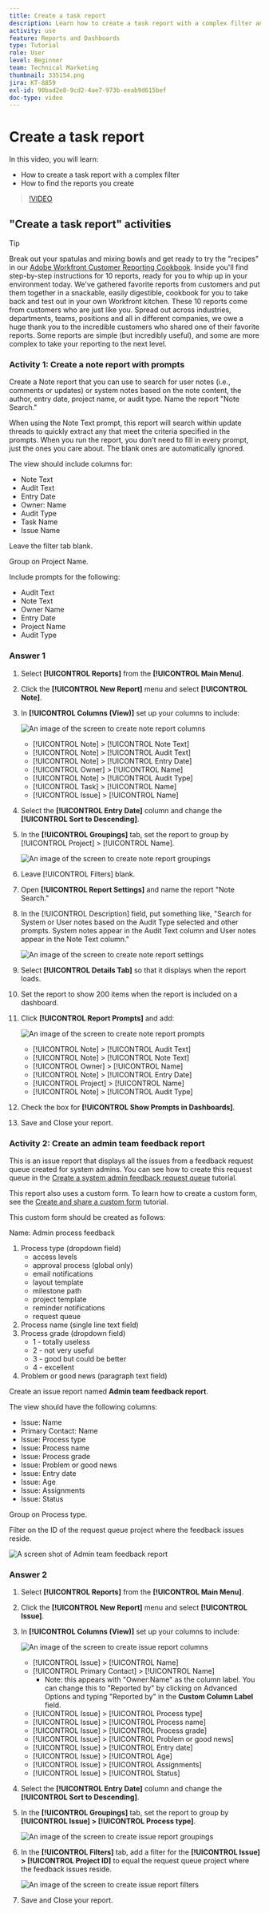 ```yaml
---
title: Create a task report
description: Learn how to create a task report with a complex filter and find the reports you create in Workfront. Activity - create a note report with prompts.
activity: use
feature: Reports and Dashboards
type: Tutorial
role: User
level: Beginner
team: Technical Marketing
thumbnail: 335154.png
jira: KT-8859
exl-id: 90bad2e8-9cd2-4ae7-973b-eeab9d615bef
doc-type: video
---
```

# Create a task report

In this video, you will learn:

* How to create a task report with a complex filter
* How to find the reports you create

>[!VIDEO](https://video.tv.adobe.com/v/335154/?quality=12&learn=on)

## "Create a task report" activities

>[!TIP]
>
>Break out your spatulas and mixing bowls and get ready to try the "recipes" in our [Adobe Workfront Customer Reporting Cookbook](/help/assets/workfront-customer-reporting-cookbook.pdf). Inside you'll find step-by-step instructions for 10 reports, ready for you to whip up in your environment today.
>We've gathered favorite reports from customers and put them together in a snackable, easily digestible, cookbook for you to take back and test out in your own Workfront kitchen.
>These 10 reports come from customers who are just like you. Spread out across industries, departments, teams, positions and all in different companies, we owe a huge thank you to the incredible customers who shared one of their favorite reports. Some reports are simple (but incredibly useful), and some are more complex to take your reporting to the next level.


### Activity 1: Create a note report with prompts

Create a Note report that you can use to search for user notes (i.e., comments or updates) or system notes based on the note content, the author, entry date, project name, or audit type. Name the report "Note Search."

When using the Note Text prompt, this report will search within update threads to quickly extract any that meet the criteria specified in the prompts. When you run the report, you don't need to fill in every prompt, just the ones you care about. The blank ones are automatically ignored.

The view should include columns for:

* Note Text
* Audit Text
* Entry Date
* Owner: Name
* Audit Type
* Task Name
* Issue Name

Leave the filter tab blank.

Group on Project Name.

Include prompts for the following:

* Audit Text
* Note Text
* Owner Name
* Entry Date
* Project Name
* Audit Type

### Answer 1

1. Select **[!UICONTROL Reports]** from the **[!UICONTROL Main Menu]**.
1. Click the **[!UICONTROL New Report]** menu and select **[!UICONTROL Note]**.
1. In **[!UICONTROL Columns (View)]** set up your columns to include:

   ![An image of the screen to create note report columns](assets/note-report-columns.png)

   * [!UICONTROL Note] > [!UICONTROL Note Text]
   * [!UICONTROL Note] > [!UICONTROL Audit Text]
   * [!UICONTROL Note] > [!UICONTROL Entry Date]
   * [!UICONTROL Owner] > [!UICONTROL Name]
   * [!UICONTROL Note] > [!UICONTROL Audit Type]
   * [!UICONTROL Task] > [!UICONTROL Name]
   * [!UICONTROL Issue] > [!UICONTROL Name]

1. Select the **[!UICONTROL Entry Date]** column and change the **[!UICONTROL Sort to Descending]**.
1. In the **[!UICONTROL Groupings]** tab, set the report to group by [!UICONTROL Project] > [!UICONTROL Name].

   ![An image of the screen to create note report groupings](assets/note-report-groupings.png)

1. Leave [!UICONTROL Filters] blank.
1. Open **[!UICONTROL Report Settings]** and name the report "Note Search."
1. In the [!UICONTROL Description] field, put something like, "Search for System or User notes based on the Audit Type selected and other prompts. System notes appear in the Audit Text column and User notes appear in the Note Text column."

   ![An image of the screen to create note report settings](assets/note-report-report-options.png)

1. Select **[!UICONTROL Details Tab]** so that it displays when the report loads.
1. Set the report to show 200 items when the report is included on a dashboard.
1. Click **[!UICONTROL Report Prompts]** and add:

   ![An image of the screen to create note report prompts](assets/note-report-report-prompts.png)

   * [!UICONTROL Note] > [!UICONTROL Audit Text]
   * [!UICONTROL Note] > [!UICONTROL Note Text]
   * [!UICONTROL Owner] > [!UICONTROL Name]
   * [!UICONTROL Note] > [!UICONTROL Entry Date]
   * [!UICONTROL Project] > [!UICONTROL Name]
   * [!UICONTROL Note] > [!UICONTROL Audit Type]

1. Check the box for **[!UICONTROL Show Prompts in Dashboards]**.
1. Save and Close your report.

### Activity 2: Create an admin team feedback report

This is an issue report that displays all the issues from a feedback request queue created for system admins. You can see how to create this request queue in the [Create a system admin feedback request queue](https://experienceleague.adobe.com/docs/workfront-learn/tutorials-workfront/manage-work/request-queues/create-a-system-admin-feedback-request-queue.html) tutorial.

This report also uses a custom form. To learn how to create a custom form, see the [Create and share a custom form](https://experienceleague.adobe.com/docs/workfront-learn/tutorials-workfront/custom-data/custom-forms/custom-forms-creating-and-sharing-a-custom-form.html) tutorial.

This custom form should be created as follows:

Name: Admin process feedback

1. Process type (dropdown field)
   * access levels
   * approval process (global only)
   * email notifications
   * layout template
   * milestone path
   * project template
   * reminder notifications
   * request queue
1. Process name (single line text field)
1. Process grade (dropdown field)
   * 1 - totally useless
   * 2 - not very useful
   * 3 - good but could be better
   * 4 - excellent
1. Problem or good news (paragraph text field)

Create an issue report named **Admin team feedback report**.

The view should have the following columns:

* Issue: Name
* Primary Contact: Name
* Issue: Process type
* Issue: Process name
* Issue: Process grade
* Issue: Problem or good news
* Issue: Entry date
* Issue: Age
* Issue: Assignments
* Issue: Status

Group on Process type.

Filter on the ID of the request queue project where the feedback issues reside.


   ![A screen shot of Admin team feedback report](assets/create-a-system-admin-feedback-request-queue.png)



### Answer 2

1. Select **[!UICONTROL Reports]** from the **[!UICONTROL Main Menu]**.
1. Click the **[!UICONTROL New Report]** menu and select **[!UICONTROL Issue]**.
1. In **[!UICONTROL Columns (View)]** set up your columns to include:

   ![An image of the screen to create issue report columns](assets/task-report-activity-2-1.png)

   * [!UICONTROL Issue] > [!UICONTROL Name]
   * [!UICONTROL Primary Contact] > [!UICONTROL Name] 
      * Note: this appears with "Owner:Name" as the column label. You can change this to "Reported by" by clicking on Advanced Options and typing "Reported by" in the **Custom Column Label** field.
   * [!UICONTROL Issue] > [!UICONTROL Process type]
   * [!UICONTROL Issue] > [!UICONTROL Process name]
   * [!UICONTROL Issue] > [!UICONTROL Process grade]
   * [!UICONTROL Issue] > [!UICONTROL Problem or good news]
   * [!UICONTROL Issue] > [!UICONTROL Entry date]
   * [!UICONTROL Issue] > [!UICONTROL Age]
   * [!UICONTROL Issue] > [!UICONTROL Assignments]
   * [!UICONTROL Issue] > [!UICONTROL Status]

1. Select the **[!UICONTROL Entry Date]** column and change the **[!UICONTROL Sort to Descending]**.
1. In the **[!UICONTROL Groupings]** tab, set the report to group by **[!UICONTROL Issue] > [!UICONTROL Process type]**.

   ![An image of the screen to create issue report groupings](assets/task-report-activity-2-2.png)

1. In the **[!UICONTROL Filters]** tab, add a filter for the **[!UICONTROL Issue] > [!UICONTROL Project ID]** to equal the request queue project where the feedback issues reside.

   ![An image of the screen to create issue report filters](assets/task-report-activity-2-3.png)

1. Save and Close your report.
